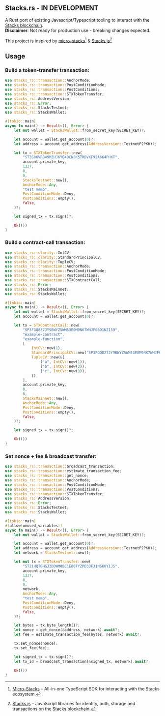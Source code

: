 ## Stacks.rs - IN DEVELOPMENT

A Rust port of existing Javascript/Typescript tooling to interact with the [Stacks blockchain](https://www.stacks.co/what-is-stacks).</br>
**Disclaimer**: Not ready for production use - breaking changes expected.

This project is inspired by [micro-stacks][micro-stacks][^micro-stacks] & [Stacks.js][stacks.js][^stacks.js]
[^stacks.js]: [Stacks.js] – JavaScript libraries for identity, auth, storage and transactions on the Stacks blockchain.
[^micro-stacks]: [Micro-Stacks] – All-in-one TypeScript SDK for interacting with the Stacks ecosystem.

## Usage

### Build a token-transfer transaction:
```rust
use stacks_rs::transaction::AnchorMode;
use stacks_rs::transaction::PostConditionMode;
use stacks_rs::transaction::PostConditions;
use stacks_rs::transaction::STXTokenTransfer;
use stacks_rs::AddressVersion;
use stacks_rs::Error;
use stacks_rs::StacksTestnet;
use stacks_rs::StacksWallet;

#[tokio::main]
async fn main() -> Result<(), Error> {
    let mut wallet = StacksWallet::from_secret_key(SECRET_KEY)?;

    let account = wallet.get_account(0)?;
    let address = account.get_address(AddressVersion::TestnetP2PKH)?;

    let tx = STXTokenTransfer::new(
        "ST2G0KVR849MZHJ6YB4DCN8K5TRDVXF92A664PHXT",
        account.private_key,
        1337,
        0,
        0,
        StacksTestnet::new(),
        AnchorMode::Any,
        "test memo",
        PostConditionMode::Deny,
        PostConditions::empty(),
        false,
    )?;

    let signed_tx = tx.sign()?;

    Ok(())
}
```

### Build a contract-call transaction:
```rust
use stacks_rs::clarity::IntCV;
use stacks_rs::clarity::StandardPrincipalCV;
use stacks_rs::clarity::TupleCV;
use stacks_rs::transaction::AnchorMode;
use stacks_rs::transaction::PostConditionMode;
use stacks_rs::transaction::PostConditions;
use stacks_rs::transaction::STXContractCall;
use stacks_rs::Error;
use stacks_rs::StacksMainnet;
use stacks_rs::StacksWallet;

#[tokio::main]
async fn main() -> Result<(), Error> {
    let mut wallet = StacksWallet::from_secret_key(SECRET_KEY)?;
    let account = wallet.get_account(0)?;

    let tx = STXContractCall::new(
        "SP3FGQ8Z7JY9BWYZ5WM53E0M9NK7WHJF0691NZ159",
        "example-contract",
        "example-function",
        [
            IntCV::new(1),
            StandardPrincipalCV::new("SP3FGQ8Z7JY9BWYZ5WM53E0M9NK7WHJF0691NZ159"),
            TupleCV::new(&[
                ("a", IntCV::new(1)),
                ("b", IntCV::new(2)),
                ("c", IntCV::new(3)),
            ]),
        ],
        account.private_key,
        0,
        0,
        StacksMainnet::new(),
        AnchorMode::Any,
        PostConditionMode::Deny,
        PostConditions::empty(),
        false,
    )?;

    let signed_tx = tx.sign()?;

    Ok(())
}
```

### Set nonce + fee & broadcast transfer:
```rust
use stacks_rs::transaction::broadcast_transaction;
use stacks_rs::transaction::estimate_transaction_fee;
use stacks_rs::transaction::get_nonce;
use stacks_rs::transaction::AnchorMode;
use stacks_rs::transaction::PostConditionMode;
use stacks_rs::transaction::PostConditions;
use stacks_rs::transaction::STXTokenTransfer;
use stacks_rs::AddressVersion;
use stacks_rs::Error;
use stacks_rs::StacksTestnet;
use stacks_rs::StacksWallet;

#[tokio::main]
#[allow(unused_variables)]
async fn main() -> Result<(), Error> {
    let mut wallet = StacksWallet::from_secret_key(SECRET_KEY)?;

    let account = wallet.get_account(0)?;
    let address = account.get_address(AddressVersion::TestnetP2PKH)?;
    let network = StacksTestnet::new();

    let mut tx = STXTokenTransfer::new(
        "ST21HQTGHGJ3DDWM8BC1E00TYZPD3DF31NSK0Y1JS",
        account.private_key,
        1337,
        0,
        0,
        network,
        AnchorMode::Any,
        "test memo",
        PostConditionMode::Deny,
        PostConditions::empty(),
        false,
    )?;

    let bytes = tx.byte_length()?;
    let nonce = get_nonce(&address, network).await?;
    let fee = estimate_transaction_fee(bytes, network).await?;

    tx.set_nonce(nonce);
    tx.set_fee(fee);

    let signed_tx = tx.sign()?;
    let tx_id = broadcast_transaction(&signed_tx, network).await?;

    Ok(())
}
```

[stacks.js]: https://github.com/hirosystems/stacks.js
[micro-stacks]: https://github.com/fungible-systems/micro-stacks
